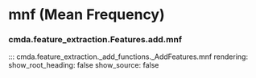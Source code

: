 # mnf (Mean Frequency)

### cmda.feature_extraction.Features.add.mnf
::: cmda.feature_extraction._add_functions._AddFeatures.mnf
    rendering:
      show_root_heading: false
      show_source: false